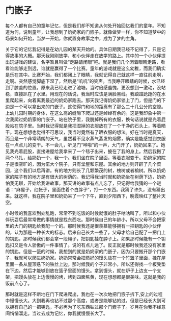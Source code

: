 # 门嵌子

每个人都有自己的童年记忆，但是我们却不知道从何处开始回忆我们的童年。不知道为何，说到童年，让我想到了奶奶家的门嵌子。就像做梦一样，你不知道梦中的场景如何开始，当梦一开始，你就置身故事之中，成为了梦的主角。

关于它的记忆我记得是在幼儿园的某天开始的。具体日期我已经不记得了，只是记得故事的大概。那天我刚刚放学，和小伙伴走在放学的路上。其中的一个小伙伴提出玩游戏的建议，名字暂且叫做“走路请闭眼”吧。就是我们几个闭着眼睛走路，看看谁能够走到远，谁就是赢得了一个比赛。童年的游戏就是这么幼稚，而我们确实是乐在其中。比赛开始，我们都闭上了眼睛，我就记得自己就这样一直往前走啊，走啊。突然感觉脚底下湿了，然后是“叽叽”的笑声。当我睁开眼睛的时候，水已经到了膝盖的位置。原来我已经走进了池塘。当时倍感羞愧，更没想到一激动，没站稳，直接趴在了水里。用现在的话说，我当时应该是满脸黑线。我踉踉跄跄的在水里爬起来，向着离我最近的奶奶家跑去。那天我记得奶奶家锁上了门，但是门的下边是一个可以拿出来的门嵌子。这使得门和地的距离有了那么二十几公分的空隙。上幼儿园时期的身体，在这么高的缝隙下爬过还是绰绰有余的。这是我印象中第一次我爬过奶奶家的门嵌子。站在院子里，我脱掉所有的衣服，换句话说就是光着屁股站在院子里。当时我记得就是我把湿掉的衣服放在了一个干净的石头上，等着晒干。现在想想也觉得不可思议，我当时竟然有了晒衣服的想法。好在当时是夏天，而且是一个非常晴朗的天气，虽然看不见水蒸气蒸发的烟雾，确实是能感觉到衣服在一点点儿的变干。不一会儿，听见门“哗啦”的一声，大门开了，奶奶回来了。她见我光着屁股，直接进屋给我拿来了一个毯子出来，披在了我的身上。然后我搬了两个马扎，给奶奶一个，我一个。我们坐在院子里面，等着衣服变干。奶奶家的院子是很空旷的，因为偌大个院子，只有堂屋和东屋。其余的地方则开辟了几个菜园，这个我们以后再讲。有的地方则长了几颗繁茂的树，槐树或者榆树。所以奶奶家的院子有的地方是有很大的树荫的。我记得我当时就和奶奶坐在树荫下边，奶奶怕我无聊，开始给我讲故事，那天讲的故事有点儿忘了，只记得给我猜的一个谜语：“麻屋子，红帐子，里面住着个白胖子”，打一个东西。我猜了许久，没有猜出来。就这样，我在院子里和奶奶呆了一个下午，直到夕阳西下，晚霞映红了整片天空。

小时候的我喜欢到处乱跑，常常不到吃饭的时候就饿的肚子咕咕叫了。所以和小伙伴玩耍后最常常做的事情就是找东西吃。那时候自己的年龄小，所以父母不会把家里的大门的钥匙给我配一个的。那时候我还是很羡慕能够拥有一把钥匙的小伙伴的，认为那是一种长大的标志。后来自己长大一些了，父母才给自己配了一把门上的钥匙，那时候我们都会拿一段绳子，把钥匙挂在脖子上。如果那时候能有一个钥匙扣又是令人骄傲的一件事情了。说的有点儿远了。反正就是那时候我还没有家里的钥匙。但是一饿的时候，我想到的就是奶奶家的门嵌子，因为只要搬开那个门嵌子，我就可以爬进奶奶家。奶奶常常会把蒸好的馒头放在一个竹篮子里面，挂在屋里面一条从屋顶悬下的铁丝上边。那时候我的个子非常小，所以还得找一个板凳垫在下边，然后才能够到放在篮子里面的馒头。拿到馒头，就在炉子上边支一个支架，把馒头放在上边慢慢的烤，烤到四面焦黄，现在想想都是很美味。这就是我的饭前点心了。

那时就是这样不断地在门下爬进爬出，我也在一次次地把门嵌子拆下,安上的过程中慢慢长大。大到我再也钻不过那个高度，或者是能够钻的过，但是已经长大到可以拥有自己的一把钥匙，不必再为了吃东西钻过那个门嵌子了。岁月在你我不经意间悄悄溜走。当过去成为记忆，你我就慢慢长大了。